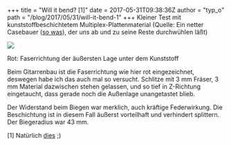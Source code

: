 +++
title = "Will it bend? [1]"
date = 2017-05-31T09:38:36Z
author = "typ_o"
path = "/blog/2017/05/31/will-it-bend-1"
+++
Kleiner Test mit kunststoffbeschichtetem Multiplex-Plattenmaterial
(Quelle: Ein netter Casebauer ([so
was](https://www.musik-produktiv.de/pic-010053087_01l/dap-audio-rigging-flightcase_01l.jpg)),
der uns ab und zu seine Reste durchwühlen läßt)  

[![](https://flipdot.org/blog/uploads/bend2.serendipityThumb.jpg)](https://flipdot.org/blog/uploads/bend2.jpg)

Rot: Faserrichtung der äußersten Lage unter dem Kunststoff

Beim Gitarrenbau ist die Faserrichtung wie hier rot eingezeichnet,
deswegen habe ich das auch mal so versucht. Schlitze mit 3 mm Fräser, 3
mm Material dazwischen stehen gelassen, und so tief in Z-Richtung
eingetaucht, dass gerade noch die Außenlage unangetastet blieb.

Der Widerstand beim Biegen war merklich, auch kräftige Federwirkung. Die
Beschichtung ist in diesem Fall äußerst vorteilhaft und verhindert
splittern. Der Biegeradius war 43 mm.

\[1\] Natürlich
[dies](https://www.youtube.com/results?search_query=will+it+blend) ;)
